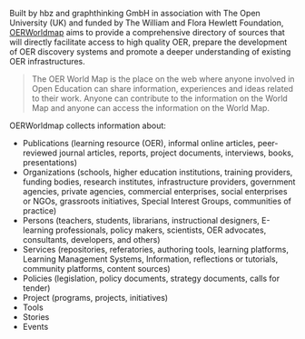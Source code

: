Built by hbz and graphthinking GmbH in association with The Open University (UK) and funded by The William and Flora Hewlett Foundation, [OERWorldmap](https://oerworldmap.org) aims to provide a comprehensive directory of sources that will directly facilitate access to high quality OER, prepare the development of OER discovery systems and promote a deeper understanding of existing OER infrastructures.

>  The OER World Map is the place on the web where anyone involved in Open Education can share information, experiences and ideas related to their work. 
Anyone can contribute to the information on the World Map and anyone can access the information on the World Map.

OERWorldmap collects information about: 

* Publications (learning resource (OER), informal online articles, peer-reviewed journal articles, reports, project documents, interviews, books, presentations)
* Organizations (schools, higher education institutions, training providers, funding bodies, research institutes, infrastructure providers, government agencies, private agencies, commercial enterprises, social enterprises or NGOs, grassroots initiatives, Special Interest Groups, communities of practice)
* Persons (teachers, students, librarians, instructional designers, E-learning professionals, policy makers, scientists, OER advocates, consultants, developers, and others)
* Services (repositories, referatories, authoring tools, learning platforms, Learning Management Systems, Information, reflections or tutorials, community platforms, content sources)
* Policies (legislation, policy documents, strategy documents, calls for tender)
* Project (programs, projects, initiatives)
* Tools
* Stories
* Events

